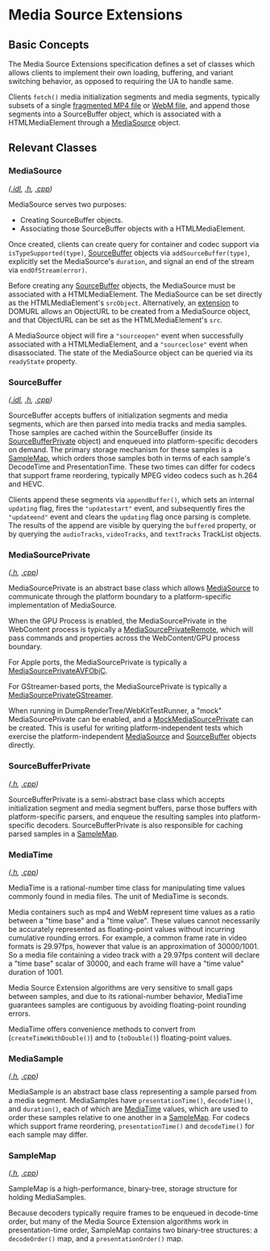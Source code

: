 # Media Source Extensions

## Basic Concepts

The Media Source Extensions specification defines a set of classes which allows clients to implement their own loading, buffering, and variant switching behavior, as opposed to requiring the UA to handle same.

Clients `fetch()` media initialization segments and media segments, typically subsets of a single [fragmented MP4 file](https://www.w3.org/TR/mse-byte-stream-format-isobmff/) or [WebM file](https://www.w3.org/TR/mse-byte-stream-format-webm/), and append those segments into a SourceBuffer object, which is associated with a HTMLMediaElement through a [MediaSource](#mediasource) object.

## Relevant Classes

### MediaSource ###

_([.idl](MediaSource.idl), [.h](MediaSource.h), [.cpp](MediaSource.cpp))_

MediaSource serves two purposes:
* Creating SourceBuffer objects.
* Associating those SourceBuffer objects with a HTMLMediaElement.

Once created, clients can create query for container and codec support via `isTypeSupported(type)`, [SourceBuffer](#sourcebuffer) objects via `addSourceBuffer(type)`, explicitly set the MediaSource's `duration`, and signal an end of the stream via `endOfStream(error)`.

Before creating any [SourceBuffer](#sourcebuffer) objects, the MediaSource must be associated with a HTMLMediaElement. The MediaSource can be set directly as the HTMLMediaElement's `srcObject`. Alternatively, an [extension](DOMURL+MediaSource.idl) to DOMURL allows an ObjectURL to be created from a MediaSource object, and that ObjectURL can be set as the HTMLMediaElement's `src`.

A MediaSource object will fire a `"sourceopen"` event when successfully associated with a HTMLMediaElement, and a `"sourceclose"` event when disassociated. The state of the MediaSource object can be queried via its `readyState` property.

### SourceBuffer ###

_([.idl](SourceBuffer.idl), [.h](SourceBuffer.h), [.cpp](SourceBuffer.cpp))_

SourceBuffer accepts buffers of initialization segments and media segments, which are then parsed into media tracks and media samples. Those samples are cached within the SourceBuffer (inside its [SourceBufferPrivate](../platform/graphics/SourceBufferPrivate.h) object) and enqueued into platform-specific decoders on demand. The primary storage mechanism for these samples is a [SampleMap](#samplemap), which orders those samples both in terms of each sample's DecodeTime and PresentationTime. These two times can differ for codecs that support frame reordering, typically MPEG video codecs such as h.264 and HEVC.

Clients append these segments via `appendBuffer()`, which sets an internal `updating` flag, fires the `"updatestart"` event, and subsequently fires the `"updateend"` event and clears the `updating` flag once parsing is complete. The results of the append are visible by querying the `buffered` property, or by querying the `audioTracks`, `videoTracks`, and `textTracks` TrackList objects.

### MediaSourcePrivate ###

_([.h](../platform/graphics/MediaSourcePrivate.h), [.cpp](../platform/graphics/MediaSourcePrivate.cpp))_

MediaSourcePrivate is an abstract base class which allows [MediaSource](#mediasource) to communicate through the platform boundary to a platform-specific implementation of MediaSource.

When the GPU Process is enabled, the MediaSourcePrivate in the WebContent process is typically a [MediaSourcePrivateRemote](../../WebKit/WebProcess/GPU/media/MediaSourcePrivateRemote.h), which will pass commands and properties across the WebContent/GPU process boundary.

For Apple ports, the MediaSourcePrivate is typically a [MediaSourcePrivateAVFObjC](../platform/graphics/avfoundation/objc/MediaSourcePrivateAVFObjC.h).

For GStreamer-based ports, the MediaSourcePrivate is typically a [MediaSourcePrivateGStreamer](../platform/graphics/gstreamer/mse/MediaSourcePrivateGStreamer.h).

When running in DumpRenderTree/WebKitTestRunner, a "mock" MediaSourcePrivate can be enabled, and a [MockMediaSourcePrivate](../platform/mock/mediasource/MockMediaSourcePrivate.h) can be created. This is useful for writing platform-independent tests which exercise the platform-independent [MediaSource](#mediasource) and [SourceBuffer](#sourcebuffer) objects directly.

### SourceBufferPrivate ###

_([.h](../platform/graphics/SourceBufferPrivate.h), [.cpp](../platform/graphics/SourceBufferPrivate.cpp))_

SourceBufferPrivate is a semi-abstract base class which accepts initialization segment and media segment buffers, parse those buffers with platform-specific parsers, and enqueue the resulting samples into platform-specific decoders. SourceBufferPrivate is also responsible for caching parsed samples in a [SampleMap](#samplemap).

### MediaTime ### 

_([.h](../../WTF/wtf/MediaTime.h), [.cpp](../../WTF/wtf/MediaTime.cpp))_

MediaTime is a rational-number time class for manipulating time values commonly found in media files. The unit of MediaTime is seconds.

Media containers such as mp4 and WebM represent time values as a ratio between a "time base" and a "time value". These values cannot necessarily be accurately represented as floating-point values without incurring cumulative rounding errors.  For example, a common frame rate in video formats is 29.97fps, however that value is an approximation of 30000/1001. So a media file containing a video track with a 29.97fps content will declare a "time base" scalar of 30000, and each frame will have a "time value" duration of 1001.

Media Source Extension algorithms are very sensitive to small gaps between samples, and due to its rational-number behavior, MediaTime guarantees samples are contiguous by avoiding floating-point rounding errors.

MediaTime offers convenience methods to convert from (`createTimeWithDouble()`) and to (`toDouble()`) floating-point values.

### MediaSample ###

_([.h](../platform/MediaSample.h), [.cpp](../platform/MediaSample.cpp))_

MediaSample is an abstract base class representing a sample parsed from a media segment. MediaSamples have `presentationTime()`, `decodeTime()`, and `duration()`, each of which are [MediaTime](#mediatime) values, which are used to order these samples relative to one another in a [SampleMap](#samplemap). For codecs which support frame reordering, `presentationTime()` and `decodeTime()` for each sample may differ.

### SampleMap ###

_([.h](SampleMap.h), [.cpp](SampleMap.cpp))_

SampleMap is a high-performance, binary-tree, storage structure for holding MediaSamples.

Because decoders typically require frames to be enqueued in decode-time order, but many of the Media Source Extension algorithms work in presentation-time order, SampleMap contains two binary-tree structures: a `decodeOrder()` map, and a `presentationOrder()` map.
